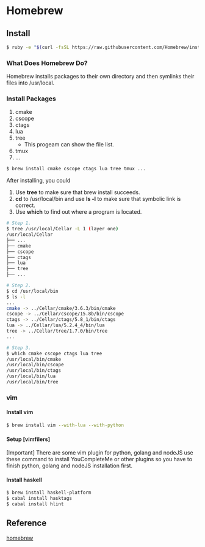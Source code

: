 # Homebrew

## Install

```sh
$ ruby -e "$(curl -fsSL https://raw.githubusercontent.com/Homebrew/install/master/install)"
```

### What Does Homebrew Do?
Homebrew installs packages to their own directory and then symlinks their files into /usr/local.

### Install Packages
1. cmake  
2. cscope 
3. ctags  
4. lua    
5. tree
    - This progeam can show the file list.
6. tmux
7. ...

```sh
$ brew install cmake cscope ctags lua tree tmux ...
```

After installing, you could

1. Use **tree** to make sure that brew install succeeds.
2. **cd** to /usr/local/bin and use **ls -l** to make sure that symbolic link is correct.
3. Use **which** to find out where a program is located.  

```sh
# Step 1.
$ tree /usr/local/Cellar -L 1 (layer one)
/usr/local/Cellar
├── ...
├── cmake
├── cscope
├── ctags
├── lua
├── tree
├── ...

# Step 2.
$ cd /usr/local/bin
$ ls -l
...
cmake -> ../Cellar/cmake/3.6.3/bin/cmake
cscope -> ../Cellar/cscope/15.8b/bin/cscope
ctags -> ../Cellar/ctags/5.8_1/bin/ctags
lua -> ../Cellar/lua/5.2.4_4/bin/lua
tree -> ../Cellar/tree/1.7.0/bin/tree
...

# Step 3.
$ which cmake cscope ctags lua tree
/usr/local/bin/cmake
/usr/local/bin/cscope
/usr/local/bin/ctags
/usr/local/bin/lua
/usr/local/bin/tree
```

### vim
#### Install vim
```sh
$ brew install vim --with-lua --with-python
```

#### Setup [vimfilers]
[Important] There are some vim plugin for python, golang and nodeJS use these command to install YouCompleteMe or other plugins so you have to finish python, golang and nodeJS installation first.

#### Install haskell
```sh
$ brew install haskell-platform
$ cabal install hasktags
$ cabal install hlint
```

## Reference
[homebrew](http://brew.sh/)

